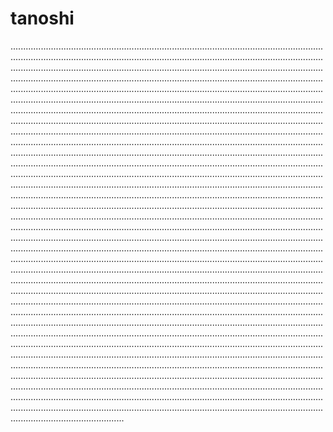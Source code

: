 # tanoshi

.................................................................................................................................................................................................................................................................................................................................................................................................................................................................................................................................................................................................................................................................................................................................................................................................................................................................................................................................................................................................................................................................................................................................................................................................................................................................................................................................................................................................................................................................................................................................................................................................................................................................................................................................................................................................................................................................................................................................................................................................................................................................................................................................................................................................................................................................................................................................................................................................................................................................................................................................................................................................................................................................................................................................................................................................................................................................................................................................................................................................................................................................................................................................................................................................................................................................................................................................................................................................................................................................................................................................................................................................................................................................................................................................................................................................................................................................................................................................................................................................................................................................................................................................................................................................................................................................................................................................................................................................................................................................................................................................................................